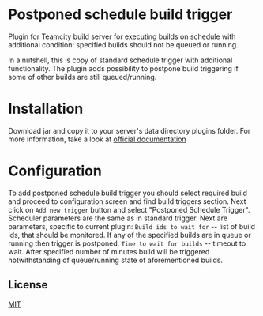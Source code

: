 Postponed schedule build trigger
================================

Plugin for Teamcity build server for executing builds on schedule with
additional condition: specified builds should not be queued or running.

In a nutshell, this is copy of standard schedule trigger with additional functionality.
The plugin adds possibility to postpone build triggering if some of other builds are still queued/running.

Installation
=============
Download jar and copy it to your server's data directory plugins folder.
For more information, take a look at [official documentation](https://confluence.jetbrains.com/display/TCD8/Installing+Additional+Plugins)

Configuration
=============
To add postponed schedule build trigger you should select required build and proceed to
configuration screen and find build triggers section. Next click on `Add new trigger` button
and select "Postponed Schedule Trigger". Scheduler parameters are the same as in standard trigger.
Next are parameters, specific to current plugin:
`Build ids to wait for` -- list of build ids, that should be monitored. If any of the specified builds
are in queue or running then trigger is postponed.
`Time to wait for builds` -- timeout to wait. After specified number of minutes build will be triggered
notwithstanding of queue/running state of aforementioned builds.

License
-------
[MIT](https://github.com/grundic/teamcity-postponed-schedule-trigger/blob/master/LICENSE)